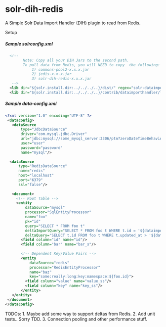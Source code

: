 # solr-dih-redis
A Simple Solr Data Import Handler (DIH) plugin to read from Redis.

Setup
 
##### Sample solrconfig.xml
```xml
  <!-- 
        Note: Copy all your DIH Jars to the second path. 
        To pull data from Redis, you will NEED to copy  the following: 
            1) commons-pool2-x.x.x.jar
            2) jedis-x.x.x.jar 
            3) solr-dih-redis-x.x.x.jar
   -->
  <lib dir="${solr.install.dir:../../../..}/dist/" regex="solr-dataimporthandler-.*\.jar"/>
  <lib dir="${solr.install.dir:../../../..}/contrib/dataimporthandler/lib" regex=".*\.jar"/>
```
 
##### Sample data-config.xml

```xml
<?xml version="1.0" encoding="UTF-8" ?>
 <dataConfig>
   <dataSource
       type="JdbcDataSource"
       driver="com.mysql.jdbc.Driver"
       url="jdbc:mysql://some_mysql_server:3306/ptn?zeroDateTimeBehavior=convertToNull"
       user="user"
       password="password"
       name="mysql"/>
       
  <dataSource
      type="RedisDataSource"
      name="redis"
      host="localhost"
      port="6379"
      ssl="false"/>
 
   <document>
     <!-- Root Table -->
     <entity
         dataSource="mysql"
         processor="SqlEntityProcessor"
         name="foo"
         pk="id"
         query="SELECT * FROM foo t"
         deltaImportQuery="SELECT * FROM foo t WHERE t.id = '${dataimporter.delta.id}'"
         deltaQuery="SELECT t.id FROM foo t WHERE t.updated_at > '${dataimporter.last_index_time}'">
       <field column="id" name="id"/>
       <field column="bar" name="bar_s"/>
 
       <!-- Dependent Key/Value Pairs -->
       <entity
           dataSource="redis"
           processor="RedisEntityProcessor"
           name="baz"
           key="some:really:long:key:namespace:${foo.id}">
         <field column="value" name="value_ss"/>
         <field column="key" name="key_ss"/>
       </entity>
   </entity>
 </document>
</dataConfig>
```


TODOs:
    1. Maybe add some way to support deltas from Redis.
    2. Add unit tests.. Sorry TDD.
    3. Connection pooling and other performance stuff.